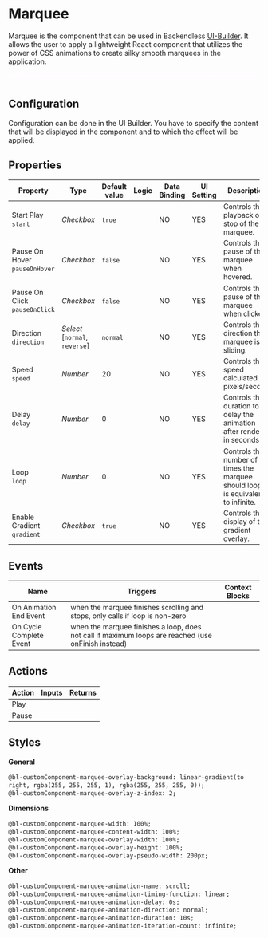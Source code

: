 # Marquee

Marquee is the component that can be used in Backendless [UI-Builder](https://backendless.com/developers/#ui-builder). It allows the user to apply a lightweight React component that utilizes the power of CSS animations to create silky smooth marquees in the application.

<p align="center">
  <img src="./thumbnail.gif" alt="main thumbnail" width="780"/>
</p>

## Configuration

Configuration can be done in the UI Builder. You have to specify the content that will be displayed in the component and to which the effect will be applied.

## Properties

| Property                           | Type                                | Default value | Logic | Data Binding | UI Setting | Description                                                                        |
|------------------------------------|-------------------------------------|---------------|-------|--------------|------------|------------------------------------------------------------------------------------|
| Start Play <br> `start`            | *Checkbox*                          | `true`        |       | NO           | YES        | Controls the playback or stop of the marquee.                                      |
| Pause On Hover <br> `pauseOnHover` | *Checkbox*                          | `false`       |       | NO           | YES        | Controls the pause of the marquee when hovered.                                    |
| Pause On Click <br> `pauseOnClick` | *Checkbox*                          | `false`       |       | NO           | YES        | Controls the pause of the marquee when clicked.                                    |
| Direction <br> `direction`         | *Select* <br> [`normal`, `reverse`] | `normal`      |       | NO           | YES        | Controls the direction the marquee is sliding.                                     |
| Speed <br> `speed`                 | *Number*                            | 20            |       | NO           | YES        | Controls the speed calculated as pixels/second.                                    |
| Delay <br> `delay`                 | *Number*                            | 0             |       | NO           | YES        | Controls the duration to delay the animation after render, in seconds.             |
| Loop <br> `loop`                   | *Number*                            | 0             |       | NO           | YES        | Controls the number of times the marquee should loop, 0 is equivalent to infinite. |
| Enable Gradient <br> `gradient`    | *Checkbox*                          | `true`        |       | NO           | YES        | Controls the display of the gradient overlay.                                      |

## Events

| Name                    | Triggers                                                                                            | Context Blocks |
|-------------------------|-----------------------------------------------------------------------------------------------------|----------------|
| On Animation End Event  | when the marquee finishes scrolling and stops, only calls if loop is non-zero                       |                |
| On Cycle Complete Event | when the marquee finishes a loop, does not call if maximum loops are reached (use onFinish instead) |                |

## Actions

| Action | Inputs | Returns |
|--------|--------|---------|
| Play   |        |         |
| Pause  |        |         |

## Styles

**General**

````
@bl-customComponent-marquee-overlay-background: linear-gradient(to right, rgba(255, 255, 255, 1), rgba(255, 255, 255, 0));
@bl-customComponent-marquee-overlay-z-index: 2;
````

**Dimensions**

````
@bl-customComponent-marquee-width: 100%;
@bl-customComponent-marquee-content-width: 100%;
@bl-customComponent-marquee-overlay-width: 100%;
@bl-customComponent-marquee-overlay-height: 100%;
@bl-customComponent-marquee-overlay-pseudo-width: 200px;
````

**Other**

````
@bl-customComponent-marquee-animation-name: scroll;
@bl-customComponent-marquee-animation-timing-function: linear;
@bl-customComponent-marquee-animation-delay: 0s;
@bl-customComponent-marquee-animation-direction: normal;
@bl-customComponent-marquee-animation-duration: 10s;
@bl-customComponent-marquee-animation-iteration-count: infinite;
````
